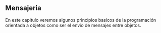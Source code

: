 ## Mensajeria

En este capitulo veremos algunos principios basicos de la programación
orientada a objetos como ser el envio de mensajes entre objetos.
